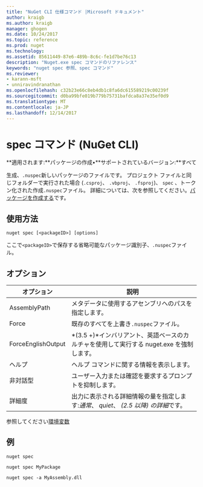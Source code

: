 ```yaml
---
title: "NuGet CLI 仕様コマンド |Microsoft ドキュメント"
author: kraigb
ms.author: kraigb
manager: ghogen
ms.date: 10/24/2017
ms.topic: reference
ms.prod: nuget
ms.technology: 
ms.assetid: 85611449-87e6-489b-8c6c-fe1d7be76c13
description: "Nuget.exe spec コマンドのリファレンス"
keywords: "nuget spec 参照、spec コマンド"
ms.reviewer:
- karann-msft
- unniravindranathan
ms.openlocfilehash: c32b23e66c8eb4db1c8fa6dc615589219c00239f
ms.sourcegitcommit: d0ba99bfe019b779b75731bafdca8a37e35ef0d9
ms.translationtype: MT
ms.contentlocale: ja-JP
ms.lasthandoff: 12/14/2017
---
```

# <a name="spec-command-nuget-cli"></a>spec コマンド (NuGet CLI)

**適用されます:**パッケージの作成&bullet;**サポートされているバージョン:**すべて

生成、`.nuspec`新しいパッケージのファイルです。 プロジェクト ファイルと同じフォルダーで実行された場合 (`.csproj`、 `.vbproj`、 `.fsproj`)、 `spec` 、トークン化された作成`.nuspec`ファイル。 詳細については、次を参照してください。[パッケージを作成する](../create-packages/creating-a-package.md)です。

## <a name="usage"></a>使用方法

```
nuget spec [<packageID>] [options]
```

ここで`<packageID>`で保存する省略可能なパッケージ識別子、`.nuspec`ファイル。

## <a name="options"></a>オプション

| オプション | 説明 |
| --- | --- |
| AssemblyPath | メタデータに使用するアセンブリへのパスを指定します。 |
| Force | 既存のすべてを上書き`.nuspec`ファイル。 |
| ForceEnglishOutput | *(3.5 +)*インバリアント、英語ベースのカルチャを使用して実行する nuget.exe を強制します。 |
| ヘルプ | ヘルプ コマンドに関する情報を表示します。 |
| 非対話型 | ユーザー入力または確認を要求するプロンプトを抑制します。 |
| 詳細度 | 出力に表示される詳細情報の量を指定します:*通常*、 *quiet*、 *(2.5 以降) の詳細*です。 |

参照してください[環境変数](cli-ref-environment-variables.md)

## <a name="examples"></a>例

```
nuget spec

nuget spec MyPackage

nuget spec -a MyAssembly.dll
```
